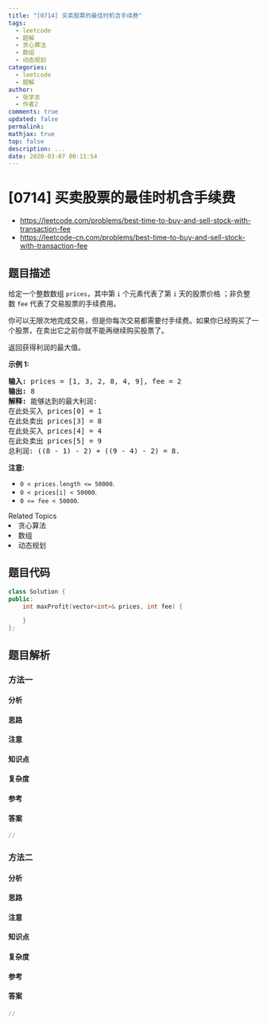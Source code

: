 ```yaml
---
title: "[0714] 买卖股票的最佳时机含手续费"
tags:
  - leetcode
  - 题解
  - 贪心算法
  - 数组
  - 动态规划
categories:
  - leetcode
  - 题解
author:
  - 张学志
  - 作者2
comments: true
updated: false
permalink:
mathjax: true
top: false
description: ...
date: 2020-03-07 00:11:54
---
```



# [0714] 买卖股票的最佳时机含手续费
* https://leetcode.com/problems/best-time-to-buy-and-sell-stock-with-transaction-fee
* https://leetcode-cn.com/problems/best-time-to-buy-and-sell-stock-with-transaction-fee


## 题目描述

<p>给定一个整数数组&nbsp;<code>prices</code>，其中第&nbsp;<code>i</code>&nbsp;个元素代表了第&nbsp;<code>i</code>&nbsp;天的股票价格 ；非负整数&nbsp;<code>fee</code> 代表了交易股票的手续费用。</p>

<p>你可以无限次地完成交易，但是你每次交易都需要付手续费。如果你已经购买了一个股票，在卖出它之前你就不能再继续购买股票了。</p>

<p>返回获得利润的最大值。</p>

<p><strong>示例 1:</strong></p>

<pre><strong>输入:</strong> prices = [1, 3, 2, 8, 4, 9], fee = 2
<strong>输出:</strong> 8
<strong>解释:</strong> 能够达到的最大利润:  
在此处买入&nbsp;prices[0] = 1
在此处卖出 prices[3] = 8
在此处买入 prices[4] = 4
在此处卖出 prices[5] = 9
总利润:&nbsp;((8 - 1) - 2) + ((9 - 4) - 2) = 8.</pre>

<p><strong>注意:</strong></p>

<ul>
	<li><code>0 &lt; prices.length &lt;= 50000</code>.</li>
	<li><code>0 &lt; prices[i] &lt; 50000</code>.</li>
	<li><code>0 &lt;= fee &lt; 50000</code>.</li>
</ul>
<div><div>Related Topics</div><div><li>贪心算法</li><li>数组</li><li>动态规划</li></div></div>


## 题目代码

```cpp
class Solution {
public:
    int maxProfit(vector<int>& prices, int fee) {

    }
};
```


## 题目解析


### 方法一

#### 分析

#### 思路

#### 注意

#### 知识点

#### 复杂度

#### 参考

#### 答案

```cpp
//
```


### 方法二

#### 分析

#### 思路

#### 注意

#### 知识点

#### 复杂度

#### 参考

#### 答案

```cpp
//
```


